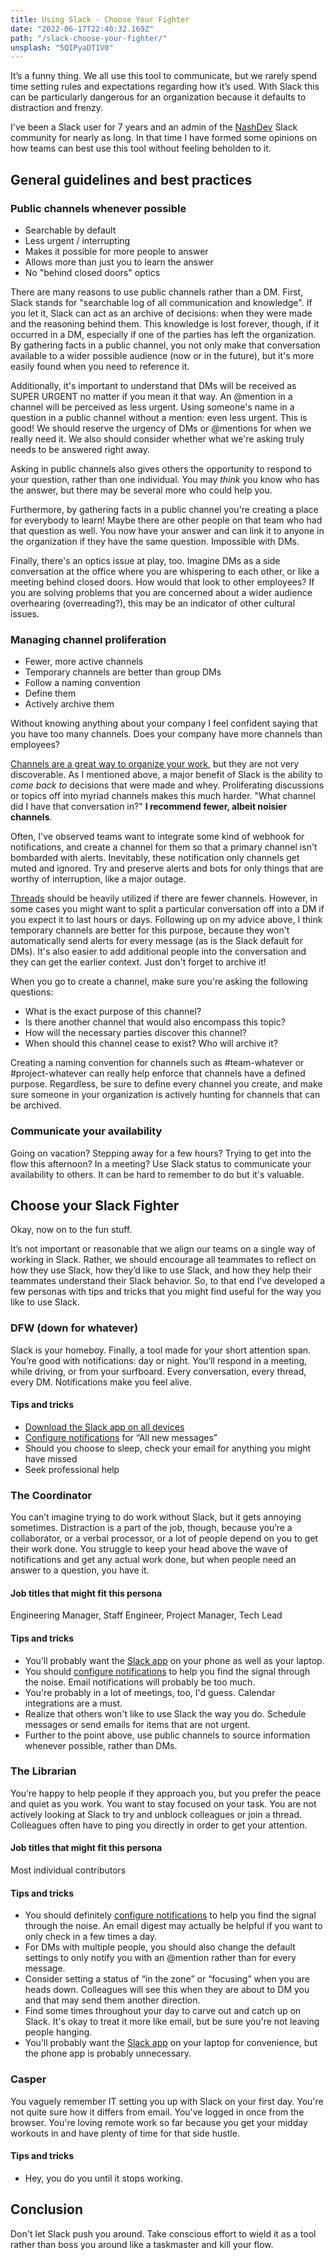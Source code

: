 ```yaml
---
title: Using Slack - Choose Your Fighter
date: "2022-06-17T22:40:32.169Z"
path: "/slack-choose-your-fighter/"
unsplash: "5QIPyaDT1V0"
---
```


It’s a funny thing. We all use this tool to communicate, but we rarely spend time setting rules and expectations regarding how it’s used. With Slack this can be particularly dangerous for an organization because it defaults to distraction and frenzy.

I've been a Slack user for 7 years and an admin of the [NashDev](https://nashdev.com/slack) Slack community for nearly as long. In that time I have formed some opinions on how teams can best use this tool without feeling beholden to it.

## General guidelines and best practices

### Public channels whenever possible

- Searchable by default
- Less urgent / interrupting
- Makes it possible for more people to answer
- Allows more than just you to learn the answer
- No "behind closed doors" optics

There are many reasons to use public channels rather than a DM. First, Slack stands for "searchable log of all communication and knowledge". If you let it, Slack can act as an archive of decisions: when they were made and the reasoning behind them. This knowledge is lost forever, though, if it occurred in a DM, especially if one of the parties has left the organization. By gathering facts in a public channel, you not only make that conversation available to a wider possible audience (now or in the future), but it's more easily found when you need to reference it.

Additionally, it's important to understand that DMs will be received as SUPER URGENT no matter if you mean it that way. An @mention in a channel will be perceived as less urgent. Using someone's name in a question in a public channel without a mention: even less urgent. This is good! We should reserve the urgency of DMs or @mentions for when we really need it. We also should consider whether what we're asking truly needs to be answered right away.

Asking in public channels also gives others the opportunity to respond to your question, rather than one individual. You may _think_ you know who has the answer, but there may be several more who could help you.

Furthermore, by gathering facts in a public channel you're creating a place for everybody to learn! Maybe there are other people on that team who had that question as well. You now have your answer and can link it to anyone in the organization if they have the same question. Impossible with DMs.

Finally, there's an optics issue at play, too. Imagine DMs as a side conversation at the office where you are whispering to each other, or like a meeting behind closed doors. How would that look to other employees? If you are solving problems that you are concerned about a wider audience overhearing (overreading?), this may be an indicator of other cultural issues.

### Managing channel proliferation

- Fewer, more active channels
- Temporary channels are better than group DMs
- Follow a naming convention
- Define them
- Actively archive them

Without knowing anything about your company I feel confident saying that you have too many channels. Does your company have more channels than employees?

[Channels are a great way to organize your work](https://slack.com/features/channels), but they are not very discoverable. As I mentioned above, a major benefit of Slack is the ability to _come back to_ decisions that were made and whey. Proliferating discussions or topics off into myriad channels makes this much harder. "What channel did I have that conversation in?" **I recommend fewer, albeit noisier channels**.

Often, I've observed teams want to integrate some kind of webhook for notifications, and create a channel for them so that a primary channel isn't bombarded with alerts. Inevitably, these notification only channels get muted and ignored. Try and preserve alerts and bots for only things that are worthy of interruption, like a major outage.

[Threads](https://slack.com/intl/en-gb/help/articles/115000769927-Use-threads-to-organise-discussions-) should be heavily utilized if there are fewer channels. However, in some cases you might want to split a particular conversation off into a DM if you expect it to last hours or days. Following up on my advice above, I think temporary channels are better for this purpose, because they won't automatically send alerts for every message (as is the Slack default for DMs). It's also easier to add additional people into the conversation and they can get the earlier context. Just don't forget to archive it!

When you go to create a channel, make sure you're asking the following questions:

- What is the exact purpose of this channel?
- Is there another channel that would also encompass this topic?
- How will the necessary parties discover this channel?
- When should this channel cease to exist? Who will archive it?

Creating a naming convention for channels such as #team-whatever or #project-whatever can really help enforce that channels have a defined purpose. Regardless, be sure to define every channel you create, and make sure someone in your organization is actively hunting for channels that can be archived.

### Communicate your availability

Going on vacation? Stepping away for a few hours? Trying to get into the flow this afternoon? In a meeting? Use Slack status to communicate your availability to others. It can be hard to remember to do but it's valuable.

## Choose your Slack Fighter

Okay, now on to the fun stuff.

It’s not important or reasonable that we align our teams on a single way of working in Slack. Rather, we should encourage all teammates to reflect on how they use Slack, how they’d like to use Slack, and how they help their teammates understand their Slack behavior. So, to that end I’ve developed a few personas with tips and tricks that you might find useful for the way you like to use Slack.

### DFW (down for whatever)

Slack is your homeboy. Finally, a tool made for your short attention span. You’re good with notifications: day or night. You’ll respond in a meeting, while driving, or from your surfboard. Every conversation, every thread, every DM. Notifications make you feel alive.

#### Tips and tricks

- [Download the Slack app on all devices](https://slack.com/download)
- [Configure notifications](https://slack.com/help/articles/201355156-Configure-your-Slack-notifications) for “All new messages”
- Should you choose to sleep, check your email for anything you might have missed
- Seek professional help

### The Coordinator

You can’t imagine trying to do work without Slack, but it gets annoying sometimes. Distraction is a part of the job, though, because you’re a collaborator, or a verbal processor, or a lot of people depend on you to get their work done. You struggle to keep your head above the wave of notifications and get any actual work done, but when people need an answer to a question, you have it.

#### Job titles that might fit this persona

Engineering Manager, Staff Engineer, Project Manager, Tech Lead

#### Tips and tricks

- You’ll probably want the [Slack app](https://slack.com/download) on your phone as well as your laptop.
- You should [configure notifications](https://slack.com/help/articles/201355156-Configure-your-Slack-notifications) to help you find the signal through the noise. Email notifications will probably be too much.
- You're probably in a lot of meetings, too, I'd guess. Calendar integrations are a must.
- Realize that others won't like to use Slack the way you do. Schedule messages or send emails for items that are not urgent.
- Further to the point above, use public channels to source information whenever possible, rather than DMs.

### The Librarian

You’re happy to help people if they approach you, but you prefer the peace and quiet as you work. You want to stay focused on your task. You are not actively looking at Slack to try and unblock colleagues or join a thread. Colleagues often have to ping you directly in order to get your attention.

#### Job titles that might fit this persona

Most individual contributors

#### Tips and tricks

- You should definitely [configure notifications](https://slack.com/help/articles/201355156-Configure-your-Slack-notifications) to help you find the signal through the noise. An email digest may actually be helpful if you want to only check in a few times a day.
- For DMs with multiple people, you should also change the default settings to only notify you with an @mention rather than for every message.
- Consider setting a status of “in the zone” or “focusing” when you are heads down. Colleagues will see this when they are about to DM you and that may send them another direction.
- Find some times throughout your day to carve out and catch up on Slack. It's okay to treat it more like email, but be sure you're not leaving people hanging.
- You’ll probably want the [Slack app](https://slack.com/download) on your laptop for convenience, but the phone app is probably unnecessary.

### Casper

You vaguely remember IT setting you up with Slack on your first day. You're not quite sure how it differs from email. You've logged in once from the browser. You're loving remote work so far because you get your midday workouts in and have plenty of time for that side hustle.

#### Tips and tricks

- Hey, you do you until it stops working.

## Conclusion

Don't let Slack push you around. Take conscious effort to wield it as a tool rather than boss you around like a taskmaster and kill your flow.
